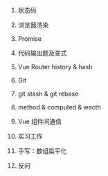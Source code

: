 1. 状态码

2. 浏览器渲染

3. Promise

4. 代码输出题及变式

5. Vue Router history & hash

6. Git

7. git stash & git rebase

8. method & computed & wacth

9. Vue 组件间通信

10. 实习工作

11. 手写：数组扁平化

12. 反问
